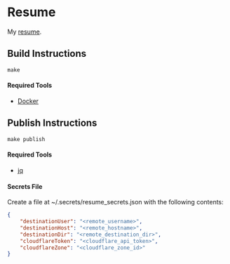 # Resume
My [resume](https://assets.cameron.dev/resume.pdf).

## Build Instructions

`make`

#### Required Tools
- [Docker](https://www.docker.com/)

## Publish Instructions

`make publish`

#### Required Tools
- [jq](https://stedolan.github.io/jq/)

#### Secrets File

Create a file at ~/.secrets/resume_secrets.json with the following
contents:

```json
{
    "destinationUser": "<remote_username>",
    "destinationHost": "<remote_hostname>",
    "destinationDir": "<remote_destination_dir>",
    "cloudflareToken": "<cloudflare_api_token>",
    "cloudflareZone": "<cloudflare_zone_id>"
}
```

